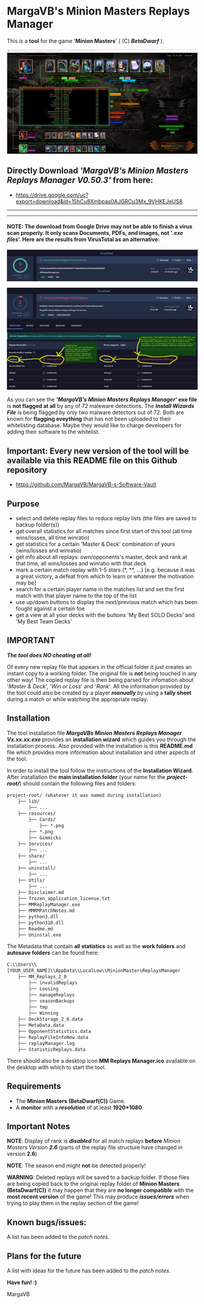 # MargaVB's Minion Masters Replays Manager

This is a **tool** for the game '**Minion Masters**' ( (C) ***BetaDwarf*** ).

![MargaVB's Minion Masters Replays Manager](https://github.com/MargaVB/MargaVB-s-Software-Vault/blob/main/MargaVBsMinionMastersReplaysManager_PA1.png)

## Directly Download *'MargaVB's Minion Masters Replays Manager **V0.50.3**'* from here:

* https://drive.google.com/uc?export=download&id=15hCu8Xmbpas0AJGRCu3Mx_9VHKEJeUS8

---

---

#### NOTE: The download from Google Drive may not be able to finish a virus scan properly. It only scans Documents, PDFs, and images, **not** '***.exe files***'. Here are the results from VirusTotal as an alternative:

![MMReplayManager.exe](https://github.com/MargaVB/MargaVB-s-Software-Vault/blob/main/VirusTotal_MMRM.png)

![MargaVB's Minion Masters Replays Manager V0.50.3.exe](https://github.com/MargaVB/MargaVB-s-Software-Vault/blob/main/VirusTotal_MMRM_Wizard.png)

As you can see the ***'MargaVB's Minion Masters Replays Manager'*** **exe file** is **not flagged at all** by any of 72 maleware detections. The ***Install Wizards File*** is being flagged by only two malware detectors out of 72. Both are known for **flagging eveything** that has not been uploaded to their whitelisting database. Maybe they would like to charge developers for adding their software to the whitelist.

## Important: Every new version of the tool will be available via this README file on this Github repository

* https://github.com/MargaVB/MargaVB-s-Software-Vault

## Purpose
* select and delete replay files to reduce replay lists (the files are saved to backup folder(s))
* get overall statistics for all matches since first start of this tool (all time wins/losses, all time winratio)
* get statistics for a certain 'Master & Deck' combination of yours (wins/losses and winratio)
* get info about all replays: own/opponents's master, deck and rank at that time, all wins/losses and winratio with that deck
* mark a certain match replay with 1-5 stars (*, **, ...) [e.g. because it was a great victory, a defeat from which to learn or whatever the motivation may be]
* search for a certain player name in the matches list and set the first match with that player name to the top of the list
* use up/down buttons to display the next/previous match which has been fought against a certain foe
* get a view at all your decks with the buttons 'My Best SOLO Decks' and 'My Best Team Decks'

## IMPORTANT

***The tool does NO *cheating* at all!***

Of every new replay file that appears in the official folder it just creates an instant copy to a working folder.
The original file is **not** being touched in any other way!
The copied replay file is then being parsed for infomation about '*Master & Deck*', '*Win or Loss*' and '*Rank*'.
All the information provided by the tool could also be created by a player ***manually*** by using a **tally sheet** during a match or while watching the appropriate replay.

## Installation
The tool installation file ***MargaVBs Minion Masters Replays Manager Vx.xx.xx.exe*** provides an **installation wizard** which guides you through the installation process. Also provided with the installation is this **README.md** file which provides more information about installation and other aspects of the tool.

In order to install the tool follow the instructions of the **Installation Wizard**.
After installation the **main installation folder** (your name for the ***project-root/***) should contain the following files and folders:
```
project-root/ (whatever it was named during installation)
    ├── lib/
        ├── ...
    ├── resources/
        ├── Cards/
            ├── *.png
        ├── *.png
        ├── Gimmicks
    ├── Services/
        ├── ...
    ├── share/
        ├── ...
    ├── uninstall/
        ├── ...
    ├── Utils/
        ├── ...
    ├── Disclaimer.md
    ├── frozen_application_license.txt
    ├── MMReplayManager.exe
    ├── MMRMPatchNotes.md
    ├── python3.dll
    ├── python310.dll
    ├── Readme.md
    ├── Uninstal.exe
```

The Metadata that contain **all statistics** as well as the **work folders** and **autosave folders** can be found here:

```
C:\\Users\\[YOUR_USER_NAME]\\AppData\\LocalLow\\MinionMastersReplaysManager
    ├── MM_Replays_2_0
        ├── invalidReplays
        ├── Loosing
        ├── manageReplays
        ├── seasonBackups
        ├── tmp
        ├── Winning
    ├── DeckStorage_2_0.data
    ├── MetaData.data
    ├── OpponentStatistics.data
    ├── ReplayFileInfoNew.data
    ├── replayManager.log
    ├── StatisticReplays.data
```

There should also be a desktop icon **MM Replays Manager.ico** available on the desktop with which to start the tool.

## Requirements
* The **Minion Masters (BetaDwarf(C))** Game.
* A **monitor** with a ***resolution*** of at least **1920*1080**.

## Important Notes

**NOTE**: Display of rank is ***disabled*** for all match replays **before** *Minion Masters Version **2.6*** (parts of the replay file structure have changed in version **2.6**)

**NOTE**: The season end might **not** be detected properly!

**WARNING**: Deleted replays will be saved to a backup folder. If those files are being copied back to the original replay folder of **Minion Masters (BetaDwarf(C))** it may happen that they are **no longer compatible** with the **most recent version** of the game! This may produce ***issues/errors*** when trying to play them in the replay section of the game!

## Known bugs/issues:
A list has been added to the *patch notes*.

## Plans for the future
A list with ideas for the future has been added to the *patch notes*.

**Have fun! :)**

MargaVB
